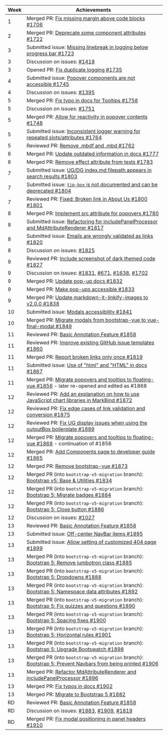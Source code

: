 | Week | Achievements |
| ---- | ------------ |
| 1 | Merged PR: [Fix missing margin above code blocks #1706](https://github.com/MarkBind/markbind/pull/1706) | 
| 2 | Merged PR: [Deprecate some component attributes #1722](https://github.com/MarkBind/markbind/pull/1722) |
| 3 | Submitted issue: [Missing linebreak in logging below progress bar #1723](https://github.com/MarkBind/markbind/issues/1723) |
| 3 | Discussion on issues: [#1418](https://github.com/MarkBind/markbind/issues/1418) |
| 3 | Opened PR: [Fix duplicate logging #1735](https://github.com/MarkBind/markbind/pull/1735) |
| 4 | Submitted issue: [Popover components are not accessible #1745](https://github.com/MarkBind/markbind/issues/1745) |
| 4 | Discussion on issues: [#1395](https://github.com/MarkBind/markbind/issues/1395) |
| 5 | Merged PR: [Fix typo in docs for Tooltips #1758](https://github.com/MarkBind/markbind/pull/1758) |
| 5 | Discussion on issues: [#1751](https://github.com/MarkBind/markbind/issues/1751) |
| 5 | Merged PR: [Allow for reactivity in popover contents #1748](https://github.com/MarkBind/markbind/pull/1748) |
| 5 | Submitted issue: [Inconsistent logger warning for repeated slots/attributes #1764](https://github.com/MarkBind/markbind/issues/1764) |
| 5 | Reviewed PR: [Remove .mbdf and .mbd #1762](https://github.com/MarkBind/markbind/pull/1762) |
| 6 | Merged PR: [Update outdated information in docs #1777](https://github.com/MarkBind/markbind/pull/1777) |
| 6 | Merged PR: [Remove effect attribute from tests #1783](https://github.com/MarkBind/markbind/pull/1783) |
| 7 | Submitted issue: [UG/DG index.md filepath appears in search results #1803](https://github.com/MarkBind/markbind/issues/1803) |
| 7 | Submitted issue: [`tip-box` is not documented and can be deprecated #1804](https://github.com/MarkBind/markbind/issues/1804) |
| 7 | Reviewed PR: [Fixed: Broken link in About Us #1800 #1801](https://github.com/MarkBind/markbind/pull/1801) |
| 8 | Merged PR: [Implement src attribute for popovers #1780](https://github.com/MarkBind/markbind/pull/1780) |
| 8 | Submitted issue: [Refactoring for includePanelProcessor and MdAttributeRenderer #1817](https://github.com/MarkBind/markbind/issues/1817) |
| 8 | Submitted issue: [Emails are wrongly validated as links #1820](https://github.com/MarkBind/markbind/issues/1820) |
| 8 | Discussion on issues: [#1825](https://github.com/MarkBind/markbind/issues/1825) |
| 9 | Reviewed PR: [Include screenshot of dark themed code #1827](https://github.com/MarkBind/markbind/pull/1827) |
| 9 | Discussion on issues: [#1831](https://github.com/MarkBind/markbind/issues/1831), [#671](https://github.com/MarkBind/markbind/issues/671), [#1638](https://github.com/MarkBind/markbind/issues/1638), [#1702](https://github.com/MarkBind/markbind/issues/1702) |
| 9 | Merged PR: [Update pop-up docs #1832](https://github.com/MarkBind/markbind/pull/1832) |
| 9 | Merged PR: [Make pop-ups accessible #1833](https://github.com/MarkBind/markbind/pull/1833) |
| 9 | Merged PR: [Update markdown-it-linkify-images to v2.0.0 #1838](https://github.com/MarkBind/markbind/pull/1838) |
| 10 | Submitted issue: [Modals accessibility #1841](https://github.com/MarkBind/markbind/issues/1841) |
| 10 | Merged PR: [Migrate modals from bootstrap-vue to vue-final-modal #1849](https://github.com/MarkBind/markbind/issues/1849) |
| 11 | Reviewed PR: [Basic Annotation Feature #1858](https://github.com/MarkBind/markbind/pull/1858) |
| 11 | Reviewed PR: [Improve existing GitHub issue templates #1860](https://github.com/MarkBind/markbind/pull/1860) |
| 11 | Merged PR: [Report broken links only once #1819](https://github.com/MarkBind/markbind/issues/1819) |
| 11 | Submitted issue: [Use of "html" and "HTML" in docs #1867](https://github.com/MarkBind/markbind/issues/1867) |
| 11 | Merged PR: [Migrate popovers and tooltips to floating-vue #1856](https://github.com/MarkBind/markbind/pull/1856) - later re-opened and edited as #1868 |
| 12 | Reviewed PR: [Add an explanation on how to use JavaScript chart libraries in MarkBind #1872](https://github.com/MarkBind/markbind/pull/1872) |
| 12 | Reviewed PR: [Fix edge cases of link validation and conversion #1875](https://github.com/MarkBind/markbind/pull/1875) |
| 12 | Reviewed PR: [Fix UG display issues when using the outputBox boilerplate #1889](https://github.com/MarkBind/markbind/pull/1889) |
| 12 | Merged PR: [Migrate popovers and tooltips to floating-vue #1868](https://github.com/MarkBind/markbind/pull/1868) - continuation of #1856 |
| 12 | Merged PR: [Add Components page to developer guide #1865](https://github.com/MarkBind/markbind/pull/1865) |
| 12 | Merged PR: [Remove bootstrap-vue #1873](https://github.com/MarkBind/markbind/pull/1873) |
| 12 | Merged PR (into `bootstrap-v5-migration` branch): [Bootstrap v5: Base & Utilities #1834](https://github.com/MarkBind/markbind/pull/1834) |
| 12 | Merged PR (into `bootstrap-v5-migration` branch): [Bootstrap 5: Migrate badges #1884](https://github.com/MarkBind/markbind/pull/1884) |
| 12 | Merged PR (into `bootstrap-v5-migration` branch): [Bootstrap 5: Close button #1886](https://github.com/MarkBind/markbind/pull/1886) |
| 12 | Discussion on issues: [#1027](https://github.com/MarkBind/markbind/issues/1027) |
| 13 | Reviewed PR: [Basic Annotation Feature #1858](https://github.com/MarkBind/markbind/pull/1858) |
| 13 | Submitted issue: [Off-center NavBar items #1895](https://github.com/MarkBind/markbind/issues/1895) |
| 13 | Submitted issue: [Allow setting of customized 404 page #1899](https://github.com/MarkBind/markbind/issues/1899) |
| 13 | Merged PR (into `bootstrap-v5-migration` branch): [Bootstrap 5: Remove jumbotron class #1885](https://github.com/MarkBind/markbind/pull/1885) |
| 13 | Merged PR (into `bootstrap-v5-migration` branch): [Bootstrap 5: Dropdowns #1888](https://github.com/MarkBind/markbind/pull/1888) |
| 13 | Merged PR (into `bootstrap-v5-migration` branch): [Bootstrap 5: Namespace data attributes #1892](https://github.com/MarkBind/markbind/pull/1892) |
| 13 | Merged PR (into `bootstrap-v5-migration` branch): [Bootstrap 5: Fix quizzes and questions #1890](https://github.com/MarkBind/markbind/pull/1890) |
| 13 | Merged PR (into `bootstrap-v5-migration` branch): [Bootstrap 5: Spacing fixes #1900](https://github.com/MarkBind/markbind/pull/1900) |
| 13 | Merged PR (into `bootstrap-v5-migration` branch): [Bootstrap 5: Horizontal rules #1901](https://github.com/MarkBind/markbind/pull/1901) |
| 13 | Merged PR (into `bootstrap-v5-migration` branch): [Bootstrap 5: Upgrade Bootswatch #1898](https://github.com/MarkBind/markbind/pull/1898) |
| 13 | Merged PR (into `bootstrap-v5-migration` branch): [Bootstrap 5: Prevent Navbars from being printed #1906](https://github.com/MarkBind/markbind/pull/1906) |
| 13 | Merged PR: [Refactor MdAttributeRenderer and includePanelProcessor #1896](https://github.com/MarkBind/markbind/pull/1896) |
| 13 | Merged PR: [Fix typos in docs #1902](https://github.com/MarkBind/markbind/pull/1902) |
| 13 | Merged PR: [Migrate to Bootstrap 5 #1882](https://github.com/MarkBind/markbind/pull/1882) |
| RD | Reviewed PR: [Basic Annotation Feature #1858](https://github.com/MarkBind/markbind/pull/1858) |
| RD | Discussion on issues: [#1883](https://github.com/MarkBind/markbind/issues/1883), [#1909](https://github.com/MarkBind/markbind/issues/1909), [#1819](https://github.com/MarkBind/markbind/issues/1819) |
| RD | Merged PR: [Fix modal positioning in panel headers #1910](https://github.com/MarkBind/markbind/pull/1910) |
